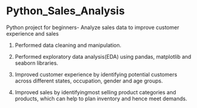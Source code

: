 # Python_Sales_Analysis
Python project for beginners- Analyze sales data to improve customer experience and sales

1. Performed data cleaning and manipulation.

2. Performed exploratory data analysis(EDA) using pandas, matplotlib and seaborn libraries.

3. Improved customer experience by identifying potential customers across different states, occupation, gender and age groups.

4. Improved sales by identifyingmost selling product categories and products, which can help to plan inventory and hence meet demands.
